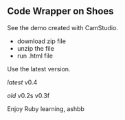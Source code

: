 Code Wrapper on Shoes
---------------------

See the demo created with CamStudio.

- download zip file
- unzip the file
- run .html file

Use the latest version.

*latest*
v0.4

*old*
v0.2s
v0.3f

Enjoy Ruby learning,
ashbb